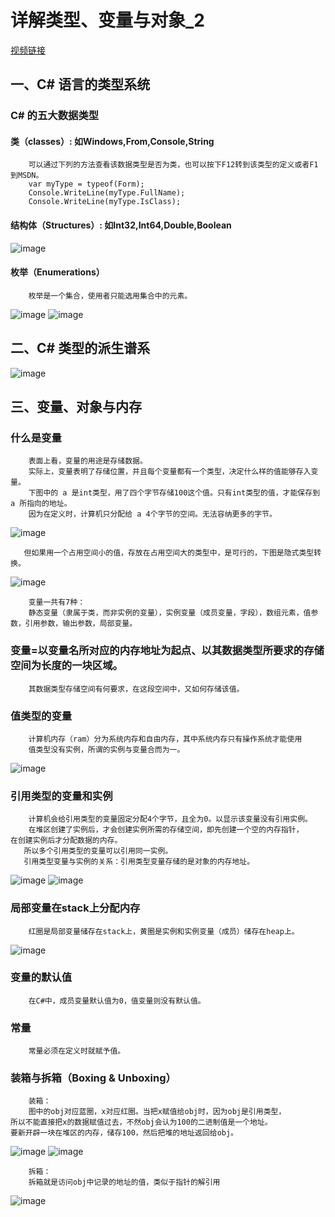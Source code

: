 # 详解类型、变量与对象_2
[视频链接](https://www.bilibili.com/video/BV1wx411K7rb?p=7)
## 一、C# 语言的类型系统
### C# 的五大数据类型
#### 类（classes）: 如Windows,From,Console,String
```
    可以通过下列的方法查看该数据类型是否为类，也可以按下F12转到该类型的定义或者F1到MSDN。
    var myType = typeof(Form);
    Console.WriteLine(myType.FullName);
    Console.WriteLine(myType.IsClass);
```
#### 结构体（Structures）: 如Int32,Int64,Double,Boolean
![image](https://github.com/sumo123456789/CSharpLanguage/blob/main/image/6.2.png)
#### 枚举（Enumerations）
```
    枚举是一个集合，使用者只能选用集合中的元素。
```
![image](https://github.com/sumo123456789/CSharpLanguage/blob/main/image/6.3.png)
![image](https://github.com/sumo123456789/CSharpLanguage/blob/main/image/6.4.png)

## 二、C# 类型的派生谱系
![image](https://github.com/sumo123456789/CSharpLanguage/blob/main/image/6.1.png)

## 三、变量、对象与内存
### 什么是变量
```
    表面上看，变量的用途是存储数据。
    实际上，变量表明了存储位置，并且每个变量都有一个类型，决定什么样的值能够存入变量。
    下图中的 a 是int类型，用了四个字节存储100这个值。只有int类型的值，才能保存到 a 所指向的地址。
    因为在定义时，计算机只分配给 a 4个字节的空间。无法容纳更多的字节。
```
![image](https://github.com/sumo123456789/CSharpLanguage/blob/main/image/6.6.png)
```
   但如果用一个占用空间小的值，存放在占用空间大的类型中，是可行的，下图是隐式类型转换。
```
![image](https://github.com/sumo123456789/CSharpLanguage/blob/main/image/6.7.png)
```
    变量一共有7种：
    静态变量（隶属于类，而非实例的变量），实例变量（成员变量，字段），数组元素，值参数，引用参数，输出参数，局部变量。
```
### 变量=以变量名所对应的内存地址为起点、以其数据类型所要求的存储空间为长度的一块区域。
```
    其数据类型存储空间有何要求，在这段空间中，又如何存储该值。
```
### 值类型的变量
```
    计算机内存（ram）分为系统内存和自由内存，其中系统内存只有操作系统才能使用
    值类型没有实例，所谓的实例与变量合而为一。
```
![image](https://github.com/sumo123456789/CSharpLanguage/blob/main/image/6.8.png)
### 引用类型的变量和实例
```
    计算机会给引用类型的变量固定分配4个字节，且全为0。以显示该变量没有引用实例。
    在堆区创建了实例后，才会创建实例所需的存储空间，即先创建一个空的内存指针，
在创建实例后才分配数据的内存。
   所以多个引用类型的变量可以引用同一实例。
   引用类型变量与实例的关系：引用类型变量存储的是对象的内存地址。
```
![image](https://github.com/sumo123456789/CSharpLanguage/blob/main/image/6.9.png)
![image](https://github.com/sumo123456789/CSharpLanguage/blob/main/image/6.10.png)
### 局部变量在stack上分配内存
```
    红圈是局部变量储存在stack上，黄圈是实例和实例变量（成员）储存在heap上。
```
![image](https://github.com/sumo123456789/CSharpLanguage/blob/main/image/6.11.png)
### 变量的默认值
```
    在C#中，成员变量默认值为0，值变量则没有默认值。
```
### 常量
```
    常量必须在定义时就赋予值。
```
### 装箱与拆箱（Boxing & Unboxing）
```
    装箱：
    图中的obj对应蓝圈，x对应红圈。当把x赋值给obj时，因为obj是引用类型，
所以不能直接把x的数据赋值过去，不然obj会认为100的二进制值是一个地址。
要新开辟一块在堆区的内存，储存100，然后把堆的地址返回给obj。

```
![image](https://github.com/sumo123456789/CSharpLanguage/blob/main/image/6.13.png)
![image](https://github.com/sumo123456789/CSharpLanguage/blob/main/image/6.12.png)
```
    拆箱：
    拆箱就是访问obj中记录的地址的值，类似于指针的解引用
```
![image](https://github.com/sumo123456789/CSharpLanguage/blob/main/image/6.14.png)

